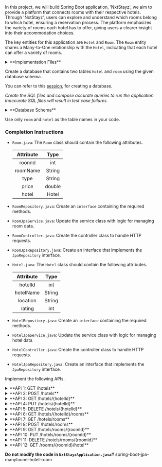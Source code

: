 In this project, we will build Spring Boot application, 'NxtStayz', we aim to provide a platform that connects rooms with their respective hotels. Through 'NxtStayz', users can explore and understand which rooms belong to which hotel, ensuring a reservation process. The platform emphasizes the variety of rooms each hotel has to offer, giving users a clearer insight into their accommodation choices.

The key entities for this application are `Hotel` and `Room`. The `Room` entity shares a Many-to-One relationship with the `Hotel`, indicating that each hotel can offer a variety of rooms.

<details>
<summary>**Implementation Files**</summary>

Use these files to complete the implementation:

- `RoomController.java`
- `RoomRepository.java`
- `RoomJpaService.java`
- `RoomJpaRepository.java`
- `Room.java`
- `HotelController.java`
- `HotelRepository.java`
- `HotelJpaService.java`
- `HotelJpaRepository.java`
- `Hotel.java`

</details>

Create a database that contains two tables `hotel` and `room` using the given database schema.

You can refer to this [session](https://learning.ccbp.in/course?c_id=e345dfa4-f5ce-406e-b19a-4ed720c54136&s_id=6a60610e-79c2-4e15-b675-45ddbd9bbe82&t_id=f880166e-2f51-4403-81a0-d2430694dae8), for creating a database.

_Create the SQL files and compose accurate queries to run the application. Inaccurate SQL files will result in test case failures._

<details>
<summary>**Database Schema**</summary>

#### Hotel Table

| Columns  |                 Type                  |
| :------: | :-----------------------------------: |
|    id    | INTEGER (Primary Key, Auto Increment) |
|   name   |                 TEXT                  |
| location |                 TEXT                  |
|  rating  |                INTEGER                |

#### Room Table

|  Columns   |                 Type                 |
| :--------: | :----------------------------------: |
|     id     | INTEGER(Primary Key, Auto Increment) |
| roomNumber |                 TEXT                 |
|    type    |                 TEXT                 |
|   price    |                DOUBLE                |
|  hotelId   |        INTEGER (Foreign Key)         |

You can use the given sample data to populate the tables.

<details>
<summary>**Sample Data**</summary>

#### Hotel Data

|  id   |          name           |  location   | rating |
| :---: | :---------------------: | :---------: | :----: |
|   1   |     The Plaza Hotel     |  New York   |   4    |
|   2   | The Beverly Hills Hotel | Los Angeles |   5    |
|   3   |       The Langham       |   Chicago   |   3    |

#### Room Data

|  id   | roomNumber |        type         |  price  | hotelId |
| :---: | :--------: | :-----------------: | :-----: | :-----: |
|   1   |   A-101    |     Deluxe Room     | 375.00  |    1    |
|   2   |   A-205    |        Suite        | 950.00  |    1    |
|   3   |   B-106    |   Penthouse Suite   | 2500.00 |    1    |
|   4   |   C-401    | Superior Guest Room | 465.00  |    2    |
|   5   |   D-202    |      Bungalow       | 1250.00 |    2    |
|   6   |   A-107    |   Penthouse Suite   | 3300.00 |    2    |
|   7   |   A-301    |     Grand Room      | 410.00  |    3    |
|   8   |   C-313    |   Executive Suite   | 700.00  |    3    |
|   9   |   D-404    |    Premier Suite    | 880.00  |    3    |

</details>

</details>

<MultiLineNote>

Use only `room` and `hotel` as the table names in your code.

</MultiLineNote>

### Completion Instructions

- `Room.java`: The `Room` class should contain the following attributes.

    | Attribute |  Type  |
    | :-------: | :----: |
    |  roomId   |  int   |
    | roomName  | String |
    |   type    | String |
    |   price   | double |
    |   hotel   | Hotel  |

- `RoomRepository.java`: Create an `interface` containing the required methods.
- `RoomJpaService.java`: Update the service class with logic for managing room data.
- `RoomController.java`: Create the controller class to handle HTTP requests.
- `RoomJpaRepository.java`: Create an interface that implements the `JpaRepository` interface.
  
- `Hotel.java`: The `Hotel` class should contain the following attributes.

    | Attribute |  Type  |
    | :-------: | :----: |
    |  hotelId  |  int   |
    | hotelName | String |
    | location  | String |
    |  rating   |  int   |

- `HotelRepository.java`: Create an `interface` containing the required methods.
- `HotelJpaService.java`: Update the service class with logic for managing hotel data.
- `HotelController.java`: Create the controller class to handle HTTP requests.
- `HotelJpaRepository.java`: Create an interface that implements the `JpaRepository` interface.

Implement the following APIs.

<details>
<summary>**API 1: GET /hotels**</summary>

#### Path: `/hotels`

#### Method: `GET`

#### Description:

Returns a list of all hotels in the `hotel` table.

#### Response

```json
[
    {
        "hotelId": 1,
        "hotelName": "The Plaza Hotel",
        "location": "New York",
        "rating": 4
    },
    ...
]
```

</details>

<details>
<summary>**API 2: POST /hotels**</summary>

#### Path: `/hotels`

#### Method: `POST`

#### Description:

Creates a new hotel in the `hotel` table. The `hotelId` is auto-incremented.

#### Request

```json
{
    "hotelName": "Fontain Miami Beach",
    "location": "Miami",
    "rating": 4
}
```

#### Response

```json
{
    "hotelId": 5,
    "hotelName": "Fontain Miami Beach",
    "location": "Miami",
    "rating": 4
}
```

</details>

<details>
<summary>**API 3: GET /hotels/{hotelId}**</summary>

#### Path: `/hotels/{hotelId}`

#### Method: `GET`

#### Description:

Returns a hotel based on the `hotelId`. If the given `hotelId` is not found in the `hotel` table, raise `ResponseStatusException` with `HttpStatus.NOT_FOUND`.


#### Success Response

```json
{
    "hotelId": 1,
    "hotelName": "The Plaza Hotel",
    "location": "New York",
    "rating": 4
}
```

</details>

<details>
<summary>**API 4: PUT /hotels/{hotelId}**</summary>

#### Path: `/hotels/{hotelId}`

#### Method: `PUT`

#### Description:

Updates the details of a hotel based on the `hotelId` and returns the updated hotel details. If the given `hotelId` is not found in the `hotel` table, raise `ResponseStatusException` with `HttpStatus.NOT_FOUND`.

#### Request

```json
{
    "hotelName": "Fontainebleau Miami Beach",
    "rating": 5
}
```

#### Success Response

```json
{
    "hotelId": 4,
    "hotelName": "Fontainebleau Miami Beach",
    "location": "Miami",
    "rating": 5
}
```

</details>

<details>
<summary>**API 5: DELETE /hotels/{hotelId}**</summary>

#### Path: `/hotels/{hotelId}`

#### Method: `DELETE`

#### Description:

Deletes a hotel from the `hotel` table based on the `hotelId` and returns the status code `204`(raise `ResponseStatusException` with `HttpStatus.NO_CONTENT`). Also, remove the associtation with the room by keeping a _null_ value in the `room` table.

If the given `hotelId` is not found in the `hotel` table, raise `ResponseStatusException` with `HttpStatus.NOT_FOUND`. 

#### Sample Room object when its corresponding hotel is deleted

```json
{
    "roomId": 1,
    "roomNumber": "A-101",
    "roomType": "Deluxe Room",
    "price": 375.0,
    "hotel": null
}
```

</details>

<details>
<summary>**API 6: GET /hotels/{hotelId}/rooms**</summary>

#### Path: `/hotels/{hotelId}/rooms`

#### Method: `GET`

#### Description:

Returns a list of all rooms of the hotel based on the `hotelId`. If the given `hotelId` is not found in the `hotel` table, raise `ResponseStatusException` with `HttpStatus.NOT_FOUND`.

#### Success Response

```json
[
    {
        "roomId": 1,
        "roomNumber": "A-101",
        "roomType": "Deluxe Room",
        "price": 375.0,
        "hotel": {
            "hotelId": 1,
            "hotelName": "The Plaza Hotel",
            "location": "New York",
            "rating": 4
        }
    },
    ...
]
```



</details>

<details>
<summary>**API 7: GET /hotels/rooms**</summary>

#### Path: `/hotels/rooms`

#### Method: `GET`

#### Description:

Returns a list of all rooms in the `room` table.

#### Response

```json
[
    {
        "roomId": 1,
        "roomNumber": "A-101",
        "roomType": "Deluxe Room",
        "price": 375.0,
        "hotel": {
            "hotelId": 1,
            "hotelName": "The Plaza Hotel",
            "location": "New York",
            "rating": 4
        }
    },
    ...
]
```

</details>

<details>
<summary>**API 8: POST /hotels/rooms**</summary>

#### Path: `/hotels/rooms`

#### Method: `POST`

#### Description:

Creates a new room in the `room` table and create an association between the room and the hotel based on the `hotelId` of the `hotel` field. The `roomId` is auto-incremented.

#### Request

```json
{
    "roomNumber": "D-201",
    "roomType": "Ocean Room",
    "price": 300.00,
    "hotel": {
        "hotelId": 2
    }
}
```

#### Response

```json
{
    "roomId": 10,
    "roomNumber": "D-201",
    "roomType": "Ocean Room",
    "price": 300.0,
    "hotel": {
        "hotelId": 2,
        "hotelName": "The Beverly Hills Hotel",
        "location": "Los Angeles",
        "rating": 5
    }
}
```

</details>

<details>
<summary>**API 9: GET /hotels/rooms/{roomId}**</summary>

#### Path: `/hotels/rooms/{roomId}`

#### Method: `GET`

#### Description:

Returns a room based on the `roomId`. If the given `roomId` is not found in the `room` table, raise `ResponseStatusException` with `HttpStatus.NOT_FOUND`.


#### Success Response

```json
{
    "roomId": 1,
    "roomNumber": "A-101",
    "roomType": "Deluxe Room",
    "price": 375.0,
    "hotel": {
        "hotelId": 1,
        "hotelName": "The Plaza Hotel",
        "location": "New York",
        "rating": 4
    }
}
```

</details>

<details>
<summary>**API 10: PUT /hotels/rooms/{roomId}**</summary>

#### Path: `/hotels/rooms/{roomId}`

#### Method: `PUT`

#### Description:

Updates the details of a room based on the `roomId` and returns the updated room details. If the `hotelId` in the `hotel` field is provided, update the association between the room and the hotel based on the `hotelId`. If the given `roomId` is not found in the `room` table, raise `ResponseStatusException` with `HttpStatus.NOT_FOUND`.

#### Request

```json
{
    "roomNumber": "D-401",
    "roomType": "Oceanfront Room",
    "price": 350.00,
    "hotel": {
        "hotelId": 4
    }
}
```

#### Success Response

```json
{
    "roomId": 11,
    "roomNumber": "D-401",
    "roomType": "Oceanfront Room",
    "price": 350.0,
    "hotel": {
        "hotelId": 4,
        "hotelName": "Fontainebleau Miami Beach",
        "location": "Miami",
        "rating": 5
    }
}
```

</details>

<details>
<summary>**API 11: DELETE /hotels/rooms/{roomId}**</summary>

#### Path: `/hotels/rooms/{roomId}`

#### Method: `DELETE`

#### Description:

Deletes a room from the `room` table based on the `roomId` and returns the status code `204`(raise `ResponseStatusException` with `HttpStatus.NO_CONTENT`). If the given `roomId` is not found in the `room` table, raise `ResponseStatusException` with `HttpStatus.NOT_FOUND`.

</details>

<details>
<summary>**API 12: GET /rooms/{roomId}/hotel**</summary>

#### Path: `/rooms/{roomId}/hotel`

#### Method: `GET`

#### Description:

Returns a hotel of the room based on the `roomId`. If the given `roomId` is not found in the `room` table, raise `ResponseStatusException` with `HttpStatus.NOT_FOUND`.

#### Success Response

```json
{
    "hotelId": 1,
    "hotelName": "The Plaza Hotel",
    "location": "New York",
    "rating": 4
}
```

</details>

**Do not modify the code in `NxtStayzApplication.java`**# spring-boot-jpa-manytoone-hotel-room
